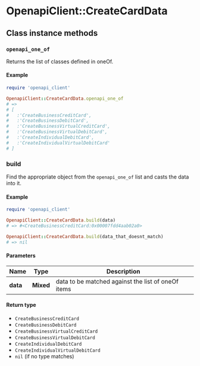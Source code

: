 # OpenapiClient::CreateCardData

## Class instance methods

### `openapi_one_of`

Returns the list of classes defined in oneOf.

#### Example

```ruby
require 'openapi_client'

OpenapiClient::CreateCardData.openapi_one_of
# =>
# [
#   :'CreateBusinessCreditCard',
#   :'CreateBusinessDebitCard',
#   :'CreateBusinessVirtualCreditCard',
#   :'CreateBusinessVirtualDebitCard',
#   :'CreateIndividualDebitCard',
#   :'CreateIndividualVirtualDebitCard'
# ]
```

### build

Find the appropriate object from the `openapi_one_of` list and casts the data into it.

#### Example

```ruby
require 'openapi_client'

OpenapiClient::CreateCardData.build(data)
# => #<CreateBusinessCreditCard:0x00007fdd4aab02a0>

OpenapiClient::CreateCardData.build(data_that_doesnt_match)
# => nil
```

#### Parameters

| Name | Type | Description |
| ---- | ---- | ----------- |
| **data** | **Mixed** | data to be matched against the list of oneOf items |

#### Return type

- `CreateBusinessCreditCard`
- `CreateBusinessDebitCard`
- `CreateBusinessVirtualCreditCard`
- `CreateBusinessVirtualDebitCard`
- `CreateIndividualDebitCard`
- `CreateIndividualVirtualDebitCard`
- `nil` (if no type matches)

